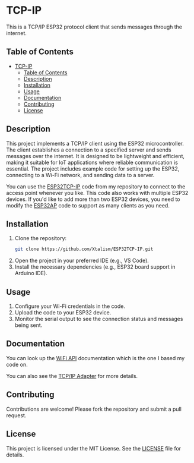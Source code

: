 # TCP-IP

This is a TCP/IP ESP32 protocol client that sends messages through the internet.

## Table of Contents

- [TCP-IP](#tcp-ip)
  - [Table of Contents](#table-of-contents)
  - [Description](#description)
  - [Installation](#installation)
  - [Usage](#usage)
  - [Documentation](#documentation)
  - [Contributing](#contributing)
  - [License](#license)

## Description

This project implements a TCP/IP client using the ESP32 microcontroller. The client establishes a connection to a specified server and sends messages over the internet. It is designed to be lightweight and efficient, making it suitable for IoT applications where reliable communication is essential. The project includes example code for setting up the ESP32, connecting to a Wi-Fi network, and sending data to a server.

You can use the [ESP32TCP-IP](https://github.com/Xtalism/ESP32TCP-IP) code from my repository to connect to the access point whenever you like. This code also works with multiple ESP32 devices. If you'd like to add more than two ESP32 devices, you need to modify the [ESP32AP](https://github.com/Xtalism/ESP32AP) code to support as many clients as you need.

## Installation

1. Clone the repository:
    ```sh
    git clone https://github.com/Xtalism/ESP32TCP-IP.git
    ```
2. Open the project in your preferred IDE (e.g., VS Code).
3. Install the necessary dependencies (e.g., ESP32 board support in Arduino IDE).

## Usage

1. Configure your Wi-Fi credentials in the code.
2. Upload the code to your ESP32 device.
3. Monitor the serial output to see the connection status and messages being sent.

## Documentation

You can look up the [WiFi API](https://docs.espressif.com/projects/arduino-esp32/en/latest/api/wifi.html) documentation which is the one I based my code on.

You can also see the [TCP/IP Adapter](https://docs.espressif.com/projects/esp-idf/en/release-v3.3/api-reference/network/tcpip_adapter.html) for more details.

## Contributing

Contributions are welcome! Please fork the repository and submit a pull request.

## License

This project is licensed under the MIT License. See the [LICENSE](LICENSE) file for details.